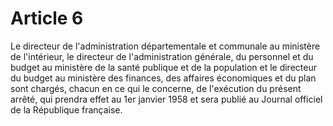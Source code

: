 # Article 6

Le directeur de l'administration départementale et communale au ministère de l'intérieur, le directeur de l'administration générale, du personnel et du budget au ministère de la santé publique et de la population et le directeur du budget au ministère des finances, des affaires économiques et du plan sont chargés, chacun en ce qui le concerne, de l'exécution du présent arrêté, qui prendra effet au 1er janvier 1958 et sera publié au Journal officiel de la République française.
